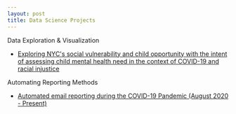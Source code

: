 ```yaml
---
layout: post  
title: Data Science Projects  
---
```


Data Exploration & Visualization
- [Exploring NYC's social vulnerability and child opportunity with the intent of assessing child mental health need in the context of COVID-19 and racial injustice](https://jensennhu.github.io/2020/05/29/MH_Needs/)

Automating Reporting Methods
- [Automated email reporting during the COVID-19 Pandemic (August 2020 - Present)](https://jensennhu.github.io//2020/09/14/COVID19_Email_Report/)


